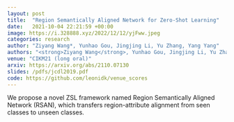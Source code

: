 ```yaml
---
layout: post
title:  "Region Semantically Aligned Network for Zero-Shot Learning"
date:   2021-10-04 22:21:59 +00:00
image: https://i.328888.xyz/2022/12/12/yjFww.jpeg
categories: research
author: "Ziyang Wang*, Yunhao Gou, Jingjing Li, Yu Zhang, Yang Yang"
authors: "<strong>Ziyang Wang</strong>, Yunhao Gou, Jingjing Li, Yu Zhang, Yang Yang"
venue: "CIKM21 (long oral)"
arxiv: https://arxiv.org/abs/2110.07130
slides: /pdfs/jcdl2019.pdf
code: https://github.com/leonidk/venue_scores
---
```

We propose a novel ZSL framework named Region Semantically Aligned Network (RSAN), which transfers region-attribute alignment from seen classes to unseen classes.

